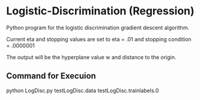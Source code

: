 # Logistic-Discrimination (Regression)

Python program for the logistic discrimination gradient descent algorithm.

Current eta and stopping values are set to eta = .01 and stopping condition = .0000001

The output will be the hyperplane value w and distance to the origin.

## Command for Execuion

python LogDisc.py testLogDisc.data testLogDisc.trainlabels.0
